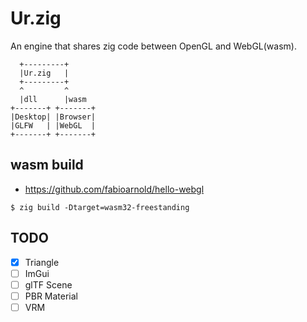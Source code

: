 # Ur.zig

An engine that shares zig code between OpenGL and WebGL(wasm).

```
  +---------+
  |Ur.zig   |
  +---------+
  ^         ^
  |dll      |wasm
+-------+ +-------+
|Desktop| |Browser|
|GLFW   | |WebGL  |
+-------+ +-------+
```

## wasm build

- <https://github.com/fabioarnold/hello-webgl>

```
$ zig build -Dtarget=wasm32-freestanding
```

## TODO

- [x] Triangle
- [ ] ImGui
- [ ] glTF Scene
- [ ] PBR Material
- [ ] VRM
